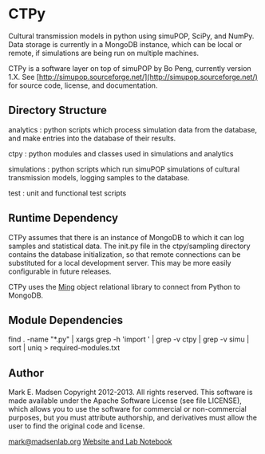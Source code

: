 CTPy
====

Cultural transmission models in python using simuPOP, SciPy, and NumPy.  Data storage is currently in
a MongoDB instance, which can be local or remote, if simulations are being run on multiple machines.

CTPy is a software layer on top of simuPOP by Bo Peng, currently version 1.X.  See
[http://simupop.sourceforge.net/](http://simupop.sourceforge.net/) for source code, license, and documentation.


## Directory Structure ##

analytics
:  python scripts which process simulation data from the database, and make entries into the database of their results.

ctpy
:  python modules and classes used in simulations and analytics

simulations
:  python scripts which run simuPOP simulations of cultural transmission models, logging samples to the database.

test
:  unit and functional test scripts


## Runtime Dependency ##

CTPy assumes that there is an instance of MongoDB to which it can log samples and statistical data.  The
init.py file in the ctpy/sampling directory contains the database initialization, so that remote connections
can be substituted for a local development server.  This may be more easily configurable in future releases.

CTPy uses the [Ming](http://merciless.sourceforge.net/index.html) object relational library to connect from Python to
MongoDB.

## Module Dependencies ##

find . -name "*.py" | xargs grep -h 'import ' | grep -v ctpy | grep -v simu | sort | uniq > required-modules.txt


## Author ##

Mark E. Madsen
Copyright 2012-2013.  All rights reserved.  This software is made available under the Apache Software License (see
file LICENSE), which allows you to use the software for commercial or non-commercial purposes, but you must
attribute authorship, and derivatives must allow the user to find the original code and license.

mark@madsenlab.org
[Website and Lab Notebook](http://notebook.madsenlab.org)


